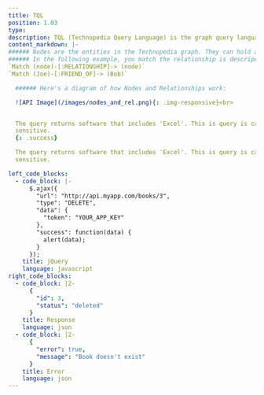 ```yaml
---
title: TQL 
position: 1.03
type: 
description: TQL (Technopedia Query Language) is the graph query language that you use to get data from Technopeida. The graph database stores connections between nodes as first-class citizens so it doesn't have to compute relationships at query time, which makes it more efficient than a relational database.
content_markdown: |-
###### Nodes are the entities in the Technopedia graph. They can hold any number of attributes, which are key-value-pairs. Relationships provide semantically relevant connections between nodes. Relationships have a type, such as 'friend_of' and a direction such as Joe (node) friend_of Bob (node)
###### In the following example, you match the relationship is descriped as Joe is a friend of Bob.
`Match (node)-[:RELATIONSHIP]-> (node)`
`Match (Joe)-[:FRIEND_OF]-> (Bob)`

  ###### Here's a diagram of how Nodes and Relationships work:

  ![API Image](/images/nodes_and_rel.png){: .img-responsive}<br>


  The query returns software that includes 'Excel'. This is query is case
  sensitive.
  {: .success}

  The query returns software that includes 'Excel'. This is query is case
  sensitive.

left_code_blocks:
  - code_block: |-
      $.ajax({
        "url": "http://api.myapp.com/books/3",
        "type": "DELETE",
        "data": {
          "token": "YOUR_APP_KEY"
        },
        "success": function(data) {
          alert(data);
        }
      });
    title: jQuery
    language: javascript
right_code_blocks:
  - code_block: |2-
      {
        "id": 3,
        "status": "deleted"
      }
    title: Response
    language: json
  - code_block: |2-
      {
        "error": true,
        "message": "Book doesn't exist"
      }
    title: Error
    language: json
---
```


